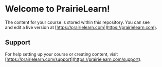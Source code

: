 # Welcome to PrairieLearn!

The content for your course is stored within this repository. You can see and edit a live version at [https://prairielearn.com](https://prairielearn.com).

## Support

For help setting up your course or creating content, visit [https://prairielearn.com/support](https://prairielearn.com/support).
